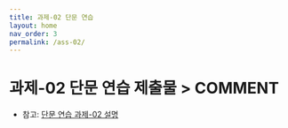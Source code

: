 ```yaml
---
title: 과제-02 단문 연습
layout: home
nav_order: 3
permalink: /ass-02/
---
```


# 과제-02 단문 연습 제출물 > COMMENT

* 참고: [단문 연습 과제-02 설명](https://deepwrite.github.io/2025SPRING/assignments/asmt-01/)